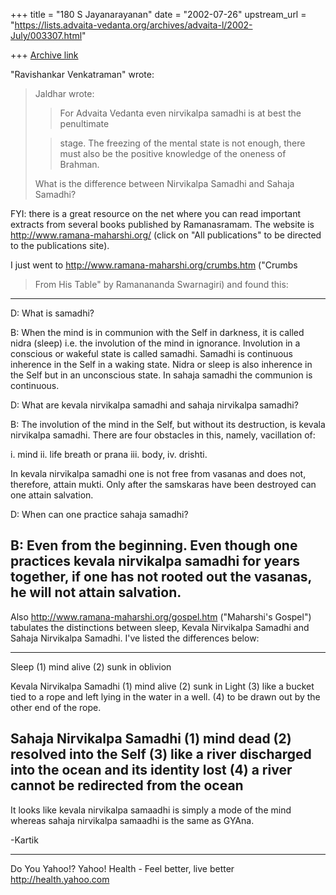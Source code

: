 +++
title = "180 S Jayanarayanan"
date = "2002-07-26"
upstream_url = "https://lists.advaita-vedanta.org/archives/advaita-l/2002-July/003307.html"

+++
[Archive link](https://lists.advaita-vedanta.org/archives/advaita-l/2002-July/003307.html)

"Ravishankar Venkatraman" <sunlike at HOTMAIL.COM> wrote:

> Jaldhar wrote:
>
> >For Advaita Vedanta even nirvikalpa samadhi is at
best the penultimate
>
> >stage. The freezing of the mental state is not
enough, there must also be
> >the positive knowledge of the oneness of Brahman.
>
> What is the difference between Nirvikalpa Samadhi
> and Sahaja Samadhi?
>

FYI: there is a great resource on the net where you
can read important extracts from several books
published by Ramanasramam. The website is
http://www.ramana-maharshi.org/ (click on "All
publications" to be directed to the publications
site).

I just went to
http://www.ramana-maharshi.org/crumbs.htm ("Crumbs
>From His Table" by Ramanananda Swarnagiri) and found
this:

------------------------------
D: What is samadhi?

B: When the mind is in communion with the Self in
darkness, it is called nidra (sleep) i.e. the
involution of the mind in ignorance. Involution in a
conscious or wakeful state is called samadhi. Samadhi
is continuous inherence in the Self in a waking state.
Nidra or sleep is also inherence in the Self but in an
unconscious state. In sahaja samadhi the communion is
continuous.

D: What are kevala nirvikalpa samadhi and sahaja
nirvikalpa samadhi?

B: The involution of the mind in the Self, but without
its destruction, is kevala nirvikalpa samadhi. There
are four obstacles in this, namely, vacillation of:

i. mind
ii. life breath or prana
iii. body,
iv. drishti.

In kevala nirvikalpa samadhi one is not free from
vasanas and does not, therefore, attain mukti. Only
after the samskaras have been destroyed can one attain
salvation.

D: When can one practice sahaja samadhi?

B: Even from the beginning. Even though one practices
kevala nirvikalpa samadhi for years together, if one
has not rooted out the vasanas, he will not attain
salvation.
--------------------

Also http://www.ramana-maharshi.org/gospel.htm
("Maharshi's Gospel") tabulates the distinctions
between sleep, Kevala Nirvikalpa Samadhi and Sahaja
Nirvikalpa Samadhi. I've listed the differences below:

-------------------
Sleep
(1) mind alive
(2) sunk in oblivion

Kevala Nirvikalpa Samadhi
(1) mind alive
(2) sunk in Light
(3) like a bucket tied to a rope and left lying in the
water in a well.
(4) to be drawn out by the other end of the rope.

Sahaja Nirvikalpa Samadhi
(1) mind dead
(2) resolved into the Self
(3) like a river discharged into the ocean and its
identity lost
(4) a river cannot be redirected from the ocean
-------------------

It looks like kevala nirvikalpa samaadhi is simply a
mode of the mind whereas sahaja nirvikalpa samaadhi is
the same as GYAna.

-Kartik

__________________________________________________
Do You Yahoo!?
Yahoo! Health - Feel better, live better
http://health.yahoo.com

